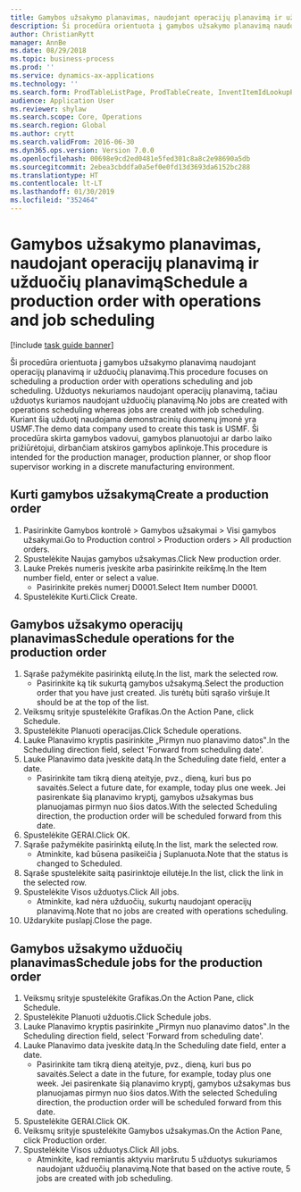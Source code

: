 ```yaml
---
title: Gamybos užsakymo planavimas, naudojant operacijų planavimą ir užduočių planavimą
description: Ši procedūra orientuota į gamybos užsakymo planavimą naudojant operacijų planavimą ir užduočių planavimą.
author: ChristianRytt
manager: AnnBe
ms.date: 08/29/2018
ms.topic: business-process
ms.prod: ''
ms.service: dynamics-ax-applications
ms.technology: ''
ms.search.form: ProdTableListPage, ProdTableCreate, InventItemIdLookupPurchase, ProdSchedule, ProdTable, ProdRouteJob
audience: Application User
ms.reviewer: shylaw
ms.search.scope: Core, Operations
ms.search.region: Global
ms.author: crytt
ms.search.validFrom: 2016-06-30
ms.dyn365.ops.version: Version 7.0.0
ms.openlocfilehash: 00698e9cd2ed0481e5fed301c8a8c2e98690a5db
ms.sourcegitcommit: 2ebea3cbddfa0a5ef0e0fd13d3693da6152bc288
ms.translationtype: HT
ms.contentlocale: lt-LT
ms.lasthandoff: 01/30/2019
ms.locfileid: "352464"
---
```

# <a name="schedule-a-production-order-with-operations-and-job-scheduling"></a><span data-ttu-id="d02fb-103">Gamybos užsakymo planavimas, naudojant operacijų planavimą ir užduočių planavimą</span><span class="sxs-lookup"><span data-stu-id="d02fb-103">Schedule a production order with operations and job scheduling</span></span>

[!include [task guide banner](../../includes/task-guide-banner.md)]

<span data-ttu-id="d02fb-104">Ši procedūra orientuota į gamybos užsakymo planavimą naudojant operacijų planavimą ir užduočių planavimą.</span><span class="sxs-lookup"><span data-stu-id="d02fb-104">This procedure focuses on scheduling a production order with operations scheduling and job scheduling.</span></span> <span data-ttu-id="d02fb-105">Užduotys nekuriamos naudojant operacijų planavimą, tačiau užduotys kuriamos naudojant užduočių planavimą.</span><span class="sxs-lookup"><span data-stu-id="d02fb-105">No jobs are created with operations scheduling whereas jobs are created with job scheduling.</span></span> <span data-ttu-id="d02fb-106">Kuriant šią užduotį naudojama demonstracinių duomenų įmonė yra USMF.</span><span class="sxs-lookup"><span data-stu-id="d02fb-106">The demo data company used to create this task is USMF.</span></span> <span data-ttu-id="d02fb-107">Ši procedūra skirta gamybos vadovui, gamybos planuotojui ar darbo laiko prižiūrėtojui, dirbančiam atskiros gamybos aplinkoje.</span><span class="sxs-lookup"><span data-stu-id="d02fb-107">This procedure is intended for the production manager, production planner, or shop floor supervisor working in a discrete manufacturing environment.</span></span>


## <a name="create-a-production-order"></a><span data-ttu-id="d02fb-108">Kurti gamybos užsakymą</span><span class="sxs-lookup"><span data-stu-id="d02fb-108">Create a production order</span></span>
1. <span data-ttu-id="d02fb-109">Pasirinkite Gamybos kontrolė > Gamybos užsakymai > Visi gamybos užsakymai.</span><span class="sxs-lookup"><span data-stu-id="d02fb-109">Go to Production control > Production orders > All production orders.</span></span>
2. <span data-ttu-id="d02fb-110">Spustelėkite Naujas gamybos užsakymas.</span><span class="sxs-lookup"><span data-stu-id="d02fb-110">Click New production order.</span></span>
3. <span data-ttu-id="d02fb-111">Lauke Prekės numeris įveskite arba pasirinkite reikšmę.</span><span class="sxs-lookup"><span data-stu-id="d02fb-111">In the Item number field, enter or select a value.</span></span>
    * <span data-ttu-id="d02fb-112">Pasirinkite prekės numerį D0001.</span><span class="sxs-lookup"><span data-stu-id="d02fb-112">Select Item number D0001.</span></span>  
4. <span data-ttu-id="d02fb-113">Spustelėkite Kurti.</span><span class="sxs-lookup"><span data-stu-id="d02fb-113">Click Create.</span></span>

## <a name="schedule-operations-for-the-production-order"></a><span data-ttu-id="d02fb-114">Gamybos užsakymo operacijų planavimas</span><span class="sxs-lookup"><span data-stu-id="d02fb-114">Schedule operations for the production order</span></span>
1. <span data-ttu-id="d02fb-115">Sąraše pažymėkite pasirinktą eilutę.</span><span class="sxs-lookup"><span data-stu-id="d02fb-115">In the list, mark the selected row.</span></span>
    * <span data-ttu-id="d02fb-116">Pasirinkite ką tik sukurtą gamybos užsakymą.</span><span class="sxs-lookup"><span data-stu-id="d02fb-116">Select the production order that you have just created.</span></span> <span data-ttu-id="d02fb-117">Jis turėtų būti sąrašo viršuje.</span><span class="sxs-lookup"><span data-stu-id="d02fb-117">It should be at the top of the list.</span></span>      
2. <span data-ttu-id="d02fb-118">Veiksmų srityje spustelėkite Grafikas.</span><span class="sxs-lookup"><span data-stu-id="d02fb-118">On the Action Pane, click Schedule.</span></span>
3. <span data-ttu-id="d02fb-119">Spustelėkite Planuoti operacijas.</span><span class="sxs-lookup"><span data-stu-id="d02fb-119">Click Schedule operations.</span></span>
4. <span data-ttu-id="d02fb-120">Lauke Planavimo kryptis pasirinkite „Pirmyn nuo planavimo datos‟.</span><span class="sxs-lookup"><span data-stu-id="d02fb-120">In the Scheduling direction field, select 'Forward from scheduling date'.</span></span>
5. <span data-ttu-id="d02fb-121">Lauke Planavimo data įveskite datą.</span><span class="sxs-lookup"><span data-stu-id="d02fb-121">In the Scheduling date field, enter a date.</span></span>
    * <span data-ttu-id="d02fb-122">Pasirinkite tam tikrą dieną ateityje, pvz., dieną, kuri bus po savaitės.</span><span class="sxs-lookup"><span data-stu-id="d02fb-122">Select a future date, for example, today plus one week.</span></span> <span data-ttu-id="d02fb-123">Jei pasirenkate šią planavimo kryptį, gamybos užsakymas bus planuojamas pirmyn nuo šios datos.</span><span class="sxs-lookup"><span data-stu-id="d02fb-123">With the selected Scheduling direction, the production order will be scheduled forward from this date.</span></span>  
6. <span data-ttu-id="d02fb-124">Spustelėkite GERAI.</span><span class="sxs-lookup"><span data-stu-id="d02fb-124">Click OK.</span></span>
7. <span data-ttu-id="d02fb-125">Sąraše pažymėkite pasirinktą eilutę.</span><span class="sxs-lookup"><span data-stu-id="d02fb-125">In the list, mark the selected row.</span></span>
    * <span data-ttu-id="d02fb-126">Atminkite, kad būsena pasikeičia į Suplanuota.</span><span class="sxs-lookup"><span data-stu-id="d02fb-126">Note that the status is changed to Scheduled.</span></span>  
8. <span data-ttu-id="d02fb-127">Sąraše spustelėkite saitą pasirinktoje eilutėje.</span><span class="sxs-lookup"><span data-stu-id="d02fb-127">In the list, click the link in the selected row.</span></span>
9. <span data-ttu-id="d02fb-128">Spustelėkite Visos užduotys.</span><span class="sxs-lookup"><span data-stu-id="d02fb-128">Click All jobs.</span></span>
    * <span data-ttu-id="d02fb-129">Atminkite, kad nėra užduočių, sukurtų naudojant operacijų planavimą.</span><span class="sxs-lookup"><span data-stu-id="d02fb-129">Note that no jobs are created with operations scheduling.</span></span>  
10. <span data-ttu-id="d02fb-130">Uždarykite puslapį.</span><span class="sxs-lookup"><span data-stu-id="d02fb-130">Close the page.</span></span>

## <a name="schedule-jobs-for-the-production-order"></a><span data-ttu-id="d02fb-131">Gamybos užsakymo užduočių planavimas</span><span class="sxs-lookup"><span data-stu-id="d02fb-131">Schedule jobs for the production order</span></span>
1. <span data-ttu-id="d02fb-132">Veiksmų srityje spustelėkite Grafikas.</span><span class="sxs-lookup"><span data-stu-id="d02fb-132">On the Action Pane, click Schedule.</span></span>
2. <span data-ttu-id="d02fb-133">Spustelėkite Planuoti užduotis.</span><span class="sxs-lookup"><span data-stu-id="d02fb-133">Click Schedule jobs.</span></span>
3. <span data-ttu-id="d02fb-134">Lauke Planavimo kryptis pasirinkite „Pirmyn nuo planavimo datos‟.</span><span class="sxs-lookup"><span data-stu-id="d02fb-134">In the Scheduling direction field, select 'Forward from scheduling date'.</span></span>
4. <span data-ttu-id="d02fb-135">Lauke Planavimo data įveskite datą.</span><span class="sxs-lookup"><span data-stu-id="d02fb-135">In the Scheduling date field, enter a date.</span></span>
    * <span data-ttu-id="d02fb-136">Pasirinkite tam tikrą dieną ateityje, pvz., dieną, kuri bus po savaitės.</span><span class="sxs-lookup"><span data-stu-id="d02fb-136">Select a date in the future, for example, today plus one week.</span></span> <span data-ttu-id="d02fb-137">Jei pasirenkate šią planavimo kryptį, gamybos užsakymas bus planuojamas pirmyn nuo šios datos.</span><span class="sxs-lookup"><span data-stu-id="d02fb-137">With the selected Scheduling direction, the production order will be scheduled forward from this date.</span></span>  
5. <span data-ttu-id="d02fb-138">Spustelėkite GERAI.</span><span class="sxs-lookup"><span data-stu-id="d02fb-138">Click OK.</span></span>
6. <span data-ttu-id="d02fb-139">Veiksmų srityje spustelėkite Gamybos užsakymas.</span><span class="sxs-lookup"><span data-stu-id="d02fb-139">On the Action Pane, click Production order.</span></span>
7. <span data-ttu-id="d02fb-140">Spustelėkite Visos užduotys.</span><span class="sxs-lookup"><span data-stu-id="d02fb-140">Click All jobs.</span></span>
    * <span data-ttu-id="d02fb-141">Atminkite, kad remiantis aktyviu maršrutu 5 užduotys sukuriamos naudojant užduočių planavimą.</span><span class="sxs-lookup"><span data-stu-id="d02fb-141">Note that based on the active route, 5 jobs are created with job scheduling.</span></span>  

